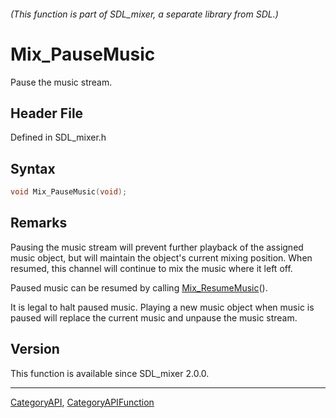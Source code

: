 ###### (This function is part of SDL_mixer, a separate library from SDL.)
# Mix_PauseMusic

Pause the music stream.

## Header File

Defined in SDL_mixer.h

## Syntax

```c
void Mix_PauseMusic(void);

```

## Remarks

Pausing the music stream will prevent further playback of the assigned
music object, but will maintain the object's current mixing position. When
resumed, this channel will continue to mix the music where it left off.

Paused music can be resumed by calling
[Mix_ResumeMusic](Mix_ResumeMusic)().

It is legal to halt paused music. Playing a new music object when music is
paused will replace the current music and unpause the music stream.

## Version

This function is available since SDL_mixer 2.0.0.

----
[CategoryAPI](CategoryAPI), [CategoryAPIFunction](CategoryAPIFunction)

